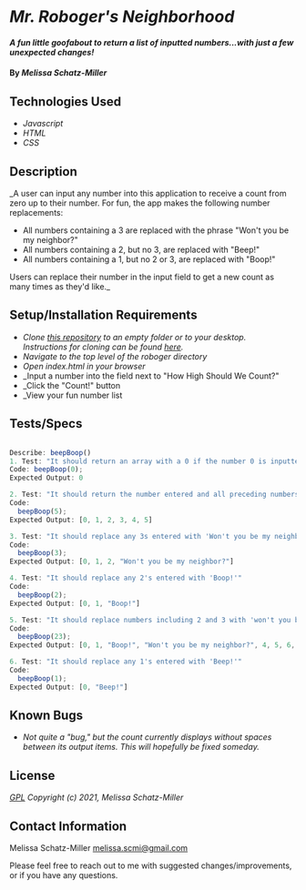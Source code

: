 
# _Mr. Roboger's Neighborhood_

#### _A fun little goofabout to return a list of inputted numbers...with just a few unexpected changes!_

#### By _**Melissa Schatz-Miller**_

## Technologies Used

* _Javascript_
* _HTML_
* _CSS_

## Description

_A user can input any number into this application to receive a count from zero up to their number. For fun, the app makes the following number replacements:

* All numbers containing a 3 are replaced with the phrase "Won't you be my neighbor?"
* All numbers containing a 2, but no 3, are replaced with "Beep!"
* All numbers containing a 1, but no 2 or 3, are replaced with "Boop!"

Users can replace their number in the input field to get a new count as many times as they'd like._

## Setup/Installation Requirements

* _Clone [this repository](https://github.com/tigertiger/mr-robogers-neighborhood) to an empty folder or to your desktop.  
Instructions for cloning can be found [here](https://docs.github.com/en/github/creating-cloning-and-archiving-repositories/cloning-a-repository-from-github/cloning-a-repository)._
* _Navigate to the top level of the roboger directory_
* _Open index.html in your browser_
* _Input a number into the field next to "How High Should We Count?"
* _Click the "Count!" button
* _View your fun number list

## Tests/Specs

```javascript

Describe: beepBoop()
1. Test: "It should return an array with a 0 if the number 0 is inputted"
Code: beepBoop(0);
Expected Output: 0

2. Test: "It should return the number entered and all preceding numbers as an array"
Code: 
  beepBoop(5);
Expected Output: [0, 1, 2, 3, 4, 5]

3. Test: "It should replace any 3s entered with 'Won't you be my neighbor?'"
Code:
  beepBoop(3);
Expected Output: [0, 1, 2, "Won't you be my neighbor?"]

4. Test: "It should replace any 2's entered with 'Boop!'"
Code:
  beepBoop(2);
Expected Output: [0, 1, "Boop!"]

5. Test: "It should replace numbers including 2 and 3 with 'won't you be my neighbor,' NOT 'Boop!'"
Code:
  beepBoop(23);
Expected Output: [0, 1, "Boop!", "Won't you be my neighbor?", 4, 5, 6, 7, 8, 9, 10, 11, "Boop!", "Won't you be my neighbor?", 14, 15, 16, 17, 18, 19, "Boop!", "Boop!", "Boop!", "Won't you be my neighbor?"]

6. Test: "It should replace any 1's entered with 'Beep!'"
Code:
  beepBoop(1);
Expected Output: [0, "Beep!"]

```

## Known Bugs

* _Not quite a "bug," but the count currently displays without spaces between its output items. This will hopefully be fixed someday._

## License

_[GPL](https://opensource.org/licenses/gpl-license)_
_Copyright (c) 2021, Melissa Schatz-Miller_


## Contact Information

Melissa Schatz-Miller <melissa.scmi@gmail.com>

Please feel free to reach out to me with suggested changes/improvements, or if you have any questions.